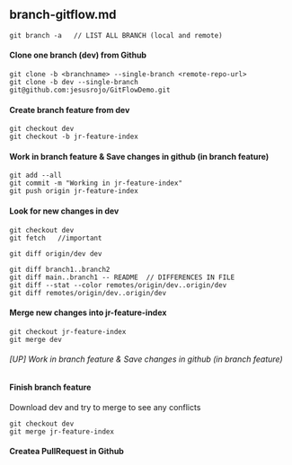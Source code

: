 ## branch-gitflow.md
```
git branch -a   // LIST ALL BRANCH (local and remote)
```

#### Clone one branch (dev) from Github
```
git clone -b <branchname> --single-branch <remote-repo-url>
git clone -b dev --single-branch git@github.com:jesusrojo/GitFlowDemo.git
```
#### Create branch feature from dev
```
git checkout dev
git checkout -b jr-feature-index
```
#### Work in branch feature & Save changes in github (in branch feature)
```
git add --all
git commit -m "Working in jr-feature-index"	
git push origin jr-feature-index
```
#### Look for new changes in dev
```
git checkout dev
git fetch	//important

git diff origin/dev dev

git diff branch1..branch2
git diff main..branch1 -- README  // DIFFERENCES IN FILE
git diff --stat --color remotes/origin/dev..origin/dev
git diff remotes/origin/dev..origin/dev
```

#### Merge new changes into jr-feature-index
```
git checkout jr-feature-index
git merge dev
```
###### [UP] Work in branch feature & Save changes in github (in branch feature)

#### Finish branch feature 
Download dev  and try to merge to see any conflicts
```
git checkout dev
git merge jr-feature-index
```
#### Createa PullRequest in Github